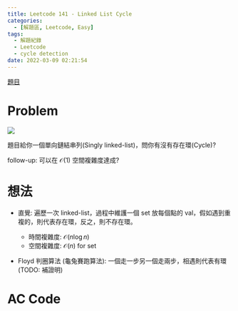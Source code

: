 ```yaml
---
title: Leetcode 141 - Linked List Cycle
categories:
  - [解題區, Leetcode, Easy]
tags:
  - 解題紀錄
  - Leetcode
  - cycle detection
date: 2022-03-09 02:21:54
---
```


[題目](https://leetcode.com/problems/linked-list-cycle/)

# Problem

![](https://i.imgur.com/nqGryLZ.png)

題目給你一個單向鏈結串列(Singly linked-list)，問你有沒有存在環(Cycle)?

follow-up: 可以在 $\mathcal{O}(1)$ 空間複雜度達成?

# 想法

- 直覺: 遍歷一次 linked-list，過程中維護一個 set 放每個點的 val，假如遇到重複的，則代表存在環，反之，則不存在環。
  - 時間複雜度: $\mathcal{O}(n\log{n})$
  - 空間複雜度: $\mathcal{O}(n)$ for set

- Floyd 判圈算法 (龜兔賽跑算法): 一個走一步另一個走兩步，相遇則代表有環 (TODO: 補證明)

# AC Code

<script src="https://emgithub.com/embed-v2.js?target=https%3A%2F%2Fgithub.com%2Froy4801%2Fsolved_problems%2Fblob%2Fmaster%2Fleetcode%2F141.cpp%23L25-L62&style=github&type=code&showBorder=on&showLineNumbers=on&showFileMeta=on&showFullPath=on&showCopy=on"></script>

